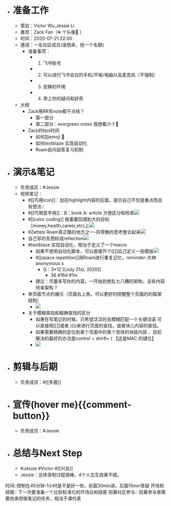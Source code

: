 - # 准备工作
    - 策划：Victor Wu,Jessie Li
    - 嘉宾：Zack Fan（➕ 个头像👦 ）
    - 时间：2020-07-21 22:00
    - 邀请：一名社区成员(谁想来，抢一个名额)
        - 准备事项：
            - 1. 飞书账号
            - 2. 可以进行飞书会议的手机/平板/电脑以及麦克风（不强制）
            - 3. 安静的环境
            - 4. 带上你的疑问和好奇
    - 大纲
        - Zack用RR写note都干点啥？
            - 第一部分
            - 第二部分：evergreen notes 我想看介个🤩
        - Zack的tips时间
            - 如何加emoji 🦆
            - 如何textblaze 实现自动化
            - Roam自问自答复习机制
- # 演示&笔记
    - 负责成员：#Jessie 
    - 视频笔记：
        - #[[巧用icon]]：加在highlight内容的后面，提示自己不仅是重点而且有想法💡 
        - #[[巧用首字母]]：B：book A: article 方便区分和检索![](https://firebasestorage.googleapis.com/v0/b/firescript-577a2.appspot.com/o/imgs%2Fapp%2Fvictor-wu%2F7yX-iruFNw.png?alt=media&token=cf356740-defd-4a4e-a6cd-6ef68c4e6c6c)
        - #[[color coding]] 做事要回溯到大的目标（money,health,career,etc)上![](https://firebasestorage.googleapis.com/v0/b/firescript-577a2.appspot.com/o/imgs%2Fapp%2Fvictor-wu%2FrrJHlPAk-b.png?alt=media&token=fce78225-3bbe-4f8c-9cb6-8f8f1ab25ade)
        - #Zettels Roam真正酷的地方之一-将零散的思考整合起来![](https://firebasestorage.googleapis.com/v0/b/firescript-577a2.appspot.com/o/imgs%2Fapp%2Fvictor-wu%2F6SrnrRAClp.png?alt=media&token=489fbc35-4ecd-4bbf-b484-e77f865fdc54)
        - 自己写的东西标成reflection![](https://firebasestorage.googleapis.com/v0/b/firescript-577a2.appspot.com/o/imgs%2Fapp%2Fvictor-wu%2F07GkTZSUOI.png?alt=media&token=0583c2aa-eb86-42b2-ae6c-b489cb7c9e26)
        - #textblaze 实现自动化，相当于定义了一个macro
            - 如果不想用自动化脚本，可以直接开个[[]]自己定义一些模版![](https://firebasestorage.googleapis.com/v0/b/firescript-577a2.appspot.com/o/imgs%2Fapp%2Fvictor-wu%2F9PuFsPbCk-.png?alt=media&token=b1d392be-3518-4dc0-afe0-8840fa947bf3)
            - #[[space repetition]]用Roam进行重复记忆，reminder-大神anonymous s
                - Q：3*12 [[July 31st, 2020]]
                    - 36 #16d #1m
            - 建议：尽量多写你的内容。一开始别想乱七八糟的架构，没有内容何来架构？
        - 单页面节点的展示（页面右上角，可以更好的把握整个页面的的框架结构）
            - ![](https://firebasestorage.googleapis.com/v0/b/firescript-577a2.appspot.com/o/imgs%2Fapp%2Fvictor-wu%2F23M4blGdfD.png?alt=media&token=67215af0-717e-4b2b-bea8-8fbddeda2351)
        - 关于模糊查找和精确查找的区分
            - 如果在写笔记的时候，只希望泛泛的去模糊匹配一个关键词语 可以直接用[[]]或者 (())来进行页面的查找，或者块儿内容的查找。
            - 如果需要精确的定位到某个页面中的某个具体的块级内容 ，目前解决的最好的办法是control + shirft+ (  【这是MAC 的键位】
            - ![](https://firebasestorage.googleapis.com/v0/b/firescript-577a2.appspot.com/o/imgs%2Fapp%2Fvictor-wu%2FOsD6xql00_.png?alt=media&token=d08c9e8f-2c7a-48e8-a096-7dea129f50e3)
- # 剪辑与后期
    - 负责成员：#[[多酱]]
- # 宣传(hover me){{comment-button}}
    - 负责成员：#Jessie
- # 总结与Next Step
    - #Jessie #Victor #[[兴龙]]
    - Jessie：总体录制过程很棒，4个人交互效果不错。

时间::控制在45分钟-1小时是不是好一些，前面30min讲，后面15min答疑
开场和结尾:: 下一次要准备一个比较标准化的开场白和结尾
招募社区参与:: 招募参与者需要他承担做笔记的任务，相当于课代表

